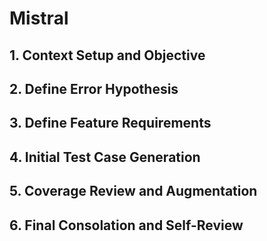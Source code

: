 # Mistral

## 1. Context Setup and Objective

## 2. Define Error Hypothesis

## 3. Define Feature Requirements

## 4. Initial Test Case Generation

## 5. Coverage Review and Augmentation

## 6. Final Consolation and Self-Review
